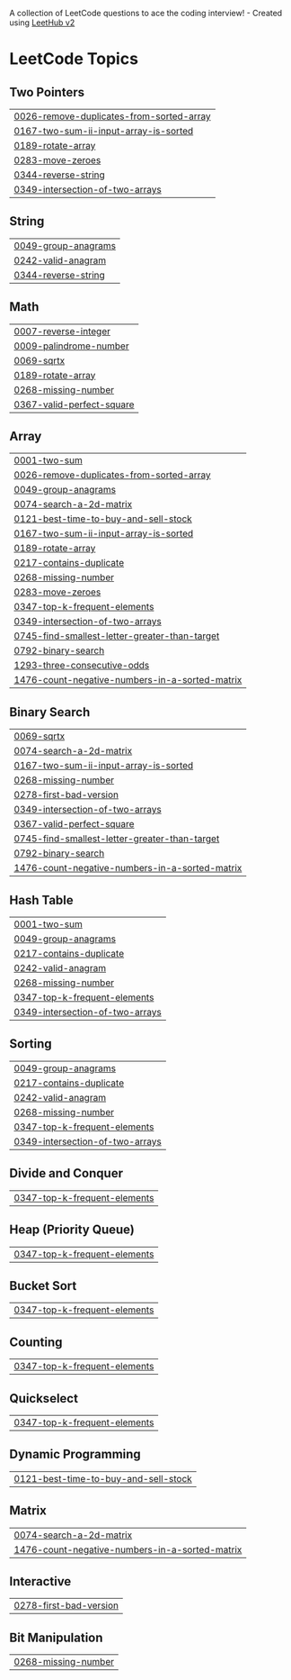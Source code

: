 A collection of LeetCode questions to ace the coding interview! - Created using [LeetHub v2](https://github.com/arunbhardwaj/LeetHub-2.0)
<!---LeetCode Topics Start-->
# LeetCode Topics
## Two Pointers
|  |
| ------- |
| [0026-remove-duplicates-from-sorted-array](https://github.com/Abhishekborad001/DSA_Practice/tree/master/0026-remove-duplicates-from-sorted-array) |
| [0167-two-sum-ii-input-array-is-sorted](https://github.com/Abhishekborad001/DSA_Practice/tree/master/0167-two-sum-ii-input-array-is-sorted) |
| [0189-rotate-array](https://github.com/Abhishekborad001/DSA_Practice/tree/master/0189-rotate-array) |
| [0283-move-zeroes](https://github.com/Abhishekborad001/DSA_Practice/tree/master/0283-move-zeroes) |
| [0344-reverse-string](https://github.com/Abhishekborad001/DSA_Practice/tree/master/0344-reverse-string) |
| [0349-intersection-of-two-arrays](https://github.com/Abhishekborad001/DSA_Practice/tree/master/0349-intersection-of-two-arrays) |
## String
|  |
| ------- |
| [0049-group-anagrams](https://github.com/Abhishekborad001/DSA_Practice/tree/master/0049-group-anagrams) |
| [0242-valid-anagram](https://github.com/Abhishekborad001/DSA_Practice/tree/master/0242-valid-anagram) |
| [0344-reverse-string](https://github.com/Abhishekborad001/DSA_Practice/tree/master/0344-reverse-string) |
## Math
|  |
| ------- |
| [0007-reverse-integer](https://github.com/Abhishekborad001/DSA_Practice/tree/master/0007-reverse-integer) |
| [0009-palindrome-number](https://github.com/Abhishekborad001/DSA_Practice/tree/master/0009-palindrome-number) |
| [0069-sqrtx](https://github.com/Abhishekborad001/DSA_Practice/tree/master/0069-sqrtx) |
| [0189-rotate-array](https://github.com/Abhishekborad001/DSA_Practice/tree/master/0189-rotate-array) |
| [0268-missing-number](https://github.com/Abhishekborad001/DSA_Practice/tree/master/0268-missing-number) |
| [0367-valid-perfect-square](https://github.com/Abhishekborad001/DSA_Practice/tree/master/0367-valid-perfect-square) |
## Array
|  |
| ------- |
| [0001-two-sum](https://github.com/Abhishekborad001/DSA_Practice/tree/master/0001-two-sum) |
| [0026-remove-duplicates-from-sorted-array](https://github.com/Abhishekborad001/DSA_Practice/tree/master/0026-remove-duplicates-from-sorted-array) |
| [0049-group-anagrams](https://github.com/Abhishekborad001/DSA_Practice/tree/master/0049-group-anagrams) |
| [0074-search-a-2d-matrix](https://github.com/Abhishekborad001/DSA_Practice/tree/master/0074-search-a-2d-matrix) |
| [0121-best-time-to-buy-and-sell-stock](https://github.com/Abhishekborad001/DSA_Practice/tree/master/0121-best-time-to-buy-and-sell-stock) |
| [0167-two-sum-ii-input-array-is-sorted](https://github.com/Abhishekborad001/DSA_Practice/tree/master/0167-two-sum-ii-input-array-is-sorted) |
| [0189-rotate-array](https://github.com/Abhishekborad001/DSA_Practice/tree/master/0189-rotate-array) |
| [0217-contains-duplicate](https://github.com/Abhishekborad001/DSA_Practice/tree/master/0217-contains-duplicate) |
| [0268-missing-number](https://github.com/Abhishekborad001/DSA_Practice/tree/master/0268-missing-number) |
| [0283-move-zeroes](https://github.com/Abhishekborad001/DSA_Practice/tree/master/0283-move-zeroes) |
| [0347-top-k-frequent-elements](https://github.com/Abhishekborad001/DSA_Practice/tree/master/0347-top-k-frequent-elements) |
| [0349-intersection-of-two-arrays](https://github.com/Abhishekborad001/DSA_Practice/tree/master/0349-intersection-of-two-arrays) |
| [0745-find-smallest-letter-greater-than-target](https://github.com/Abhishekborad001/DSA_Practice/tree/master/0745-find-smallest-letter-greater-than-target) |
| [0792-binary-search](https://github.com/Abhishekborad001/DSA_Practice/tree/master/0792-binary-search) |
| [1293-three-consecutive-odds](https://github.com/Abhishekborad001/DSA_Practice/tree/master/1293-three-consecutive-odds) |
| [1476-count-negative-numbers-in-a-sorted-matrix](https://github.com/Abhishekborad001/DSA_Practice/tree/master/1476-count-negative-numbers-in-a-sorted-matrix) |
## Binary Search
|  |
| ------- |
| [0069-sqrtx](https://github.com/Abhishekborad001/DSA_Practice/tree/master/0069-sqrtx) |
| [0074-search-a-2d-matrix](https://github.com/Abhishekborad001/DSA_Practice/tree/master/0074-search-a-2d-matrix) |
| [0167-two-sum-ii-input-array-is-sorted](https://github.com/Abhishekborad001/DSA_Practice/tree/master/0167-two-sum-ii-input-array-is-sorted) |
| [0268-missing-number](https://github.com/Abhishekborad001/DSA_Practice/tree/master/0268-missing-number) |
| [0278-first-bad-version](https://github.com/Abhishekborad001/DSA_Practice/tree/master/0278-first-bad-version) |
| [0349-intersection-of-two-arrays](https://github.com/Abhishekborad001/DSA_Practice/tree/master/0349-intersection-of-two-arrays) |
| [0367-valid-perfect-square](https://github.com/Abhishekborad001/DSA_Practice/tree/master/0367-valid-perfect-square) |
| [0745-find-smallest-letter-greater-than-target](https://github.com/Abhishekborad001/DSA_Practice/tree/master/0745-find-smallest-letter-greater-than-target) |
| [0792-binary-search](https://github.com/Abhishekborad001/DSA_Practice/tree/master/0792-binary-search) |
| [1476-count-negative-numbers-in-a-sorted-matrix](https://github.com/Abhishekborad001/DSA_Practice/tree/master/1476-count-negative-numbers-in-a-sorted-matrix) |
## Hash Table
|  |
| ------- |
| [0001-two-sum](https://github.com/Abhishekborad001/DSA_Practice/tree/master/0001-two-sum) |
| [0049-group-anagrams](https://github.com/Abhishekborad001/DSA_Practice/tree/master/0049-group-anagrams) |
| [0217-contains-duplicate](https://github.com/Abhishekborad001/DSA_Practice/tree/master/0217-contains-duplicate) |
| [0242-valid-anagram](https://github.com/Abhishekborad001/DSA_Practice/tree/master/0242-valid-anagram) |
| [0268-missing-number](https://github.com/Abhishekborad001/DSA_Practice/tree/master/0268-missing-number) |
| [0347-top-k-frequent-elements](https://github.com/Abhishekborad001/DSA_Practice/tree/master/0347-top-k-frequent-elements) |
| [0349-intersection-of-two-arrays](https://github.com/Abhishekborad001/DSA_Practice/tree/master/0349-intersection-of-two-arrays) |
## Sorting
|  |
| ------- |
| [0049-group-anagrams](https://github.com/Abhishekborad001/DSA_Practice/tree/master/0049-group-anagrams) |
| [0217-contains-duplicate](https://github.com/Abhishekborad001/DSA_Practice/tree/master/0217-contains-duplicate) |
| [0242-valid-anagram](https://github.com/Abhishekborad001/DSA_Practice/tree/master/0242-valid-anagram) |
| [0268-missing-number](https://github.com/Abhishekborad001/DSA_Practice/tree/master/0268-missing-number) |
| [0347-top-k-frequent-elements](https://github.com/Abhishekborad001/DSA_Practice/tree/master/0347-top-k-frequent-elements) |
| [0349-intersection-of-two-arrays](https://github.com/Abhishekborad001/DSA_Practice/tree/master/0349-intersection-of-two-arrays) |
## Divide and Conquer
|  |
| ------- |
| [0347-top-k-frequent-elements](https://github.com/Abhishekborad001/DSA_Practice/tree/master/0347-top-k-frequent-elements) |
## Heap (Priority Queue)
|  |
| ------- |
| [0347-top-k-frequent-elements](https://github.com/Abhishekborad001/DSA_Practice/tree/master/0347-top-k-frequent-elements) |
## Bucket Sort
|  |
| ------- |
| [0347-top-k-frequent-elements](https://github.com/Abhishekborad001/DSA_Practice/tree/master/0347-top-k-frequent-elements) |
## Counting
|  |
| ------- |
| [0347-top-k-frequent-elements](https://github.com/Abhishekborad001/DSA_Practice/tree/master/0347-top-k-frequent-elements) |
## Quickselect
|  |
| ------- |
| [0347-top-k-frequent-elements](https://github.com/Abhishekborad001/DSA_Practice/tree/master/0347-top-k-frequent-elements) |
## Dynamic Programming
|  |
| ------- |
| [0121-best-time-to-buy-and-sell-stock](https://github.com/Abhishekborad001/DSA_Practice/tree/master/0121-best-time-to-buy-and-sell-stock) |
## Matrix
|  |
| ------- |
| [0074-search-a-2d-matrix](https://github.com/Abhishekborad001/DSA_Practice/tree/master/0074-search-a-2d-matrix) |
| [1476-count-negative-numbers-in-a-sorted-matrix](https://github.com/Abhishekborad001/DSA_Practice/tree/master/1476-count-negative-numbers-in-a-sorted-matrix) |
## Interactive
|  |
| ------- |
| [0278-first-bad-version](https://github.com/Abhishekborad001/DSA_Practice/tree/master/0278-first-bad-version) |
## Bit Manipulation
|  |
| ------- |
| [0268-missing-number](https://github.com/Abhishekborad001/DSA_Practice/tree/master/0268-missing-number) |
<!---LeetCode Topics End-->